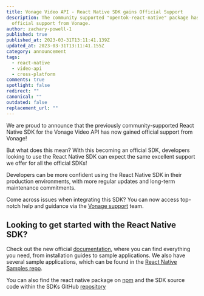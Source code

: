 ```yaml
---
title: Vonage Video API - React Native SDK gains Official Support
description: The community supported "opentok-react-native" package has gained
  official support from Vonage.
author: zachary-powell-1
published: true
published_at: 2023-03-31T13:11:41.139Z
updated_at: 2023-03-31T13:11:41.155Z
category: announcement
tags:
  - react-native
  - video-api
  - cross-platform
comments: true
spotlight: false
redirect: ""
canonical: ""
outdated: false
replacement_url: ""
---
```

W﻿e are proud to announce that the previously community-supported React Native SDK for the Vonage Video API has now gained official support from Vonage!

B﻿ut what does this mean? With this becoming an official SDK, developers looking to use the React Native SDK can expect the same excellent support we offer for all the official SDKs!

Developers can be more confident using the React Native SDK in their production environments, with more regular updates and long-term maintenance commitments.

Come across issues when integrating this SDK? You can now access top-notch help and guidance via the [Vonage support](https://api.support.vonage.com/hc/en-us) team.

## Looking to get started with the React Native SDK?

Check out the new official [documentation](https://www.tokbox.com/developer/sdks/react-native/), where you can find everything you need, from installation guides to sample applications. We also have several sample applications, which can be found in the [React Native Samples repo](https://github.com/opentok/opentok-react-native-samples).

Y﻿ou can also find the react native package on [npm](https://www.npmjs.com/package/opentok-react-native) and the SDK source code within the SDKs GitHub [repository](https://github.com/opentok/opentok-react-native)
